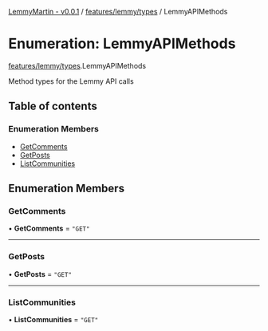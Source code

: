 [LemmyMartin - v0.0.1](../README.md) / [features/lemmy/types](../modules/features_lemmy_types.md) / LemmyAPIMethods

# Enumeration: LemmyAPIMethods

[features/lemmy/types](../modules/features_lemmy_types.md).LemmyAPIMethods

Method types for the Lemmy API calls

## Table of contents

### Enumeration Members

- [GetComments](features_lemmy_types.LemmyAPIMethods.md#getcomments)
- [GetPosts](features_lemmy_types.LemmyAPIMethods.md#getposts)
- [ListCommunities](features_lemmy_types.LemmyAPIMethods.md#listcommunities)

## Enumeration Members

### GetComments

• **GetComments** = ``"GET"``

___

### GetPosts

• **GetPosts** = ``"GET"``

___

### ListCommunities

• **ListCommunities** = ``"GET"``

